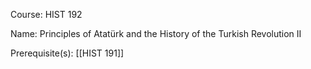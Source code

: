 




Course: HIST 192

Name: Principles of Atatürk and the History of the Turkish Revolution II

Prerequisite(s): [[HIST 191]]